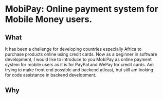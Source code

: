 MobiPay: Online payment system for Mobile Money users.
=======

What
----

It has been a challenge for developing countries especially Africa to purchase products online using credit cards. Now as a beginner in software development, I would like to introduce to you MobiPay as online payment system for mobile users as it is for PayPal and WePay for credit cards. Am trying to make front end possible and backend atleast, but still am looking for code assistance in backend development.

Why
---
